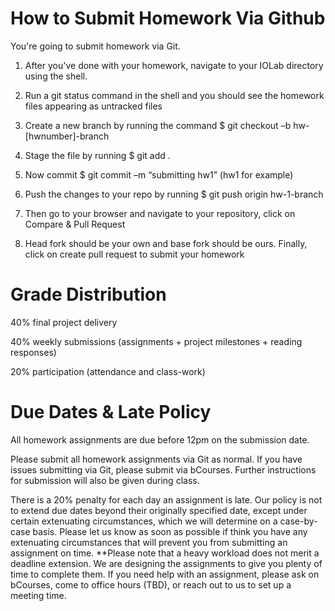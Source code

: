 # How to Submit Homework Via Github
You're going to submit homework via Git. 
1. After you've done with your homework, navigate to your IOLab directory using the shell. 

2. Run a git status command in the shell and you should see the homework files appearing as untracked files

3. Create a new branch by running the command $ git checkout –b hw-[hwnumber]-branch

4. Stage the file by running $ git add .

5. Now commit $ git commit –m “submitting hw1” (hw1 for example)

5. Push the changes to your repo by running $ git push origin hw-1-branch

6. Then go to your browser and navigate to your repository, click on Compare & Pull Request

7. Head fork should be your own and base fork should be ours. Finally, click on create pull request to submit your homework

# Grade Distribution
40% final project delivery

40% weekly submissions (assignments + project milestones + reading responses)

20% participation (attendance and class-work)

# Due Dates & Late Policy

All homework assignments are due before 12pm on the submission date. 

Please submit all homework assignments via Git as normal. If you have issues submitting via Git, please submit via bCourses. Further instructions for submission will also be given during class.

There is a 20% penalty for each day an assignment is late. Our policy is not to extend due dates beyond their originally specified date, except under certain extenuating circumstances, which we will determine on a case-by-case basis. Please let us know as soon as possible if think you have any extenuating circumstances that will prevent you from submitting an assignment on time. **Please note that a heavy workload does not merit a deadline extension. We are designing the assignments to give you plenty of time to complete them. If you need help with an assignment, please ask on bCourses, come to office hours (TBD), or reach out to us to set up a meeting time.
